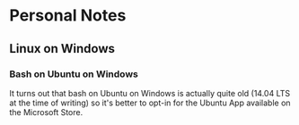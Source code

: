 # Personal Notes

## Linux on Windows

### Bash on Ubuntu on Windows

It turns out that bash on Ubuntu on Windows is actually quite old (14.04 LTS at the time of writing) so it's better to opt-in for the Ubuntu App available on the Microsoft Store.